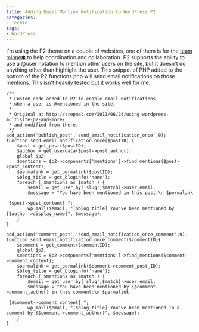 ```yaml
---
title: Adding Email Mention Notification to WordPress P2
categories:
- Techie
tags:
- WordPress
---
```


I'm using the P2 theme on a couple of websites, one of them is for the [team minne✱](http://team.minnestar.org/) to help coordination and collaboration. P2 supports the ability to use a @user notation to mention other users on the site, but it doesn't do anything other than highlight the user. This snippet of PHP added to the bottom of the P2 functions.php will send email notifications on those mentions. This isn't heavily tested but it works well for me.



    
    
    /**
     * Custom code added to P2 to enable email notifications
     * when a user is @mentioned in the site.
     *
     * Original at http://trepmal.com/2011/06/24/using-wordpress-multisite-p2-and-more/
     * and modified from there.
     */
    add_action('publish_post','send_email_notification_once',9);
    function send_email_notification_once($postID) {
    	$post = get_post($postID);
    	$author = get_userdata($post->post_author);
    	global $p2;
    	$mentions = $p2->components['mentions']->find_mentions($post->post_content);
    	$permalink = get_permalink($postID);
    	$blog_title = get_bloginfo('name');
    	foreach ( $mentions as $match ) {
    		$email = get_user_by('slug',$match)->user_email;
    		$message = "You have been mentioned in this post:\n $permalink 
    
     {$post->post_content} ";
    		wp_mail($email, "[$blog_title] You've been mentioned by {$author->display_name}", $message);
    	}
    }
    
    add_action('comment_post','send_email_notification_once_comment',9);
    function send_email_notification_once_comment($commentID){
    	$comment = get_comment($commentID);
    	global $p2;
    	$mentions = $p2->components['mentions']->find_mentions($comment->comment_content);
    	$permalink = get_permalink($comment->comment_post_ID);
    	$blog_title = get_bloginfo('name');
    	foreach ( $mentions as $match ) {
    		$email = get_user_by('slug',$match)->user_email;
    		$message = "You have been mentioned by {$comment->comment_author} in this comment:\n $permalink 
    
     {$comment->comment_content} ";
    		wp_mail($email, "[$blog_title] You've been mentioned in a comment by {$comment->comment_author}", $message);
    	}
    }
    
